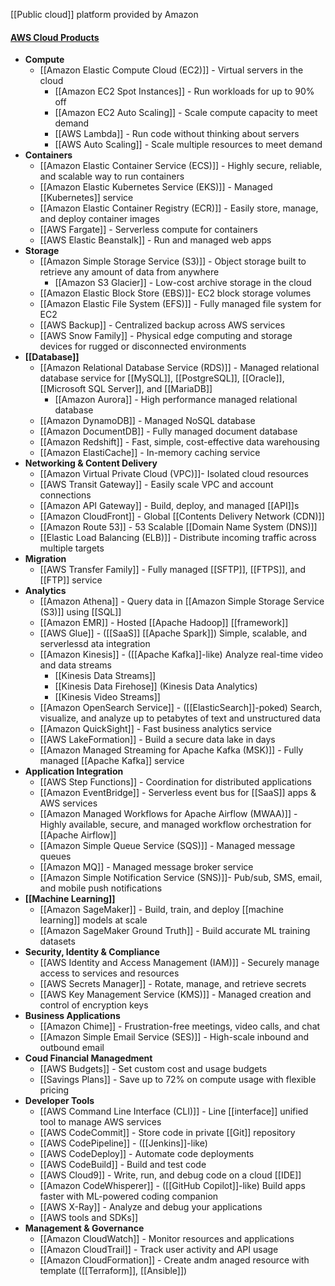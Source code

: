 [[Public cloud]] platform provided by Amazon

#### [AWS Cloud Products](https://aws.amazon.com/products/)
- **Compute**
	- [[Amazon Elastic Compute Cloud (EC2)]] - Virtual servers in the cloud
		- [[Amazon EC2 Spot Instances]] - Run workloads for up to 90% off
		- [[Amazon EC2 Auto Scaling]] - Scale compute capacity to meet demand
		- [[AWS Lambda]] - Run code without thinking about servers
		- [[AWS Auto Scaling]] - Scale multiple resources to meet demand
- **Containers**
	- [[Amazon Elastic Container Service (ECS)]] - Highly secure, reliable, and scalable way to run containers
	- [[Amazon Elastic Kubernetes Service (EKS)]] - Managed [[Kubernetes]] service
	- [[Amazon Elastic Container Registry (ECR)]] - Easily store, manage, and deploy container images
	- [[AWS Fargate]] - Serverless compute for containers
	- [[AWS Elastic Beanstalk]] - Run and managed web apps
- **Storage**
	- [[Amazon Simple Storage Service (S3)]] - Object storage built to retrieve any amount of data from anywhere
		- [[Amazon S3 Glacier]] - Low-cost archive storage in the cloud
	- [[Amazon Elastic Block Store (EBS)]]-  EC2 block storage volumes
	- [[Amazon Elastic File System (EFS)]] - Fully managed file system for EC2
	- [[AWS Backup]] - Centralized backup across AWS services
	- [[AWS Snow Family]] - Physical edge computing and storage devices for rugged or disconnected environments
- **[[Database]]**
	- [[Amazon Relational Database Service (RDS)]] - Managed relational database service for [[MySQL]], [[PostgreSQL]], [[Oracle]], [[Microsoft SQL Server]], and [[MariaDB]]
		- [[Amazon Aurora]] - High performance managed relational database
	- [[Amazon DynamoDB]] - Managed NoSQL database
	- [[Amazon DocumentDB]] - Fully managed document database
	- [[Amazon Redshift]] - Fast, simple, cost-effective data warehousing
	- [[Amazon ElastiCache]] - In-memory caching service
- **Networking & Content Delivery**
	- [[Amazon Virtual Private Cloud (VPC)]]- Isolated cloud resources
	- [[AWS Transit Gateway]] - Easily scale VPC and account connections
	- [[Amazon API Gateway]] - Build, deploy, and managed [[API]]s
	- [[Amazon CloudFront]] - Global [[Contents Delivery Network (CDN)]]
	- [[Amazon Route 53]] - 53 Scalable [[Domain Name System (DNS)]]
	- [[Elastic Load Balancing (ELB)]] - Distribute incoming traffic across multiple targets
- **Migration**
	- [[AWS Transfer Family]] - Fully managed [[SFTP]], [[FTPS]], and [[FTP]] service
- **Analytics**
	- [[Amazon Athena]] - Query data in [[Amazon Simple Storage Service (S3)]] using [[SQL]]
	- [[Amazon EMR]] - Hosted [[Apache Hadoop]] [[framework]]
	- [[AWS Glue]] - ([[SaaS]] [[Apache Spark]]) Simple, scalable, and serverlessd ata integration
	- [[Amazon Kinesis]] - ([[Apache Kafka]]-like) Analyze real-time video and data streams
		- [[Kinesis Data Streams]]
		- [[Kinesis Data Firehose]] (Kinesis Data Analytics)
		- [[Kinesis Video Streams]]
	- [[Amazon OpenSearch Service]] - ([[ElasticSearch]]-poked) Search, visualize, and analyze up to petabytes of text and unstructured data
	- [[Amazon QuickSight]] - Fast business analytics service
	- [[AWS LakeFormation]] - Build a secure data lake in days
	- [[Amazon Managed Streaming for Apache Kafka (MSK)]] - Fully managed [[Apache Kafka]] service
- **Application Integration**
	- [[AWS Step Functions]] - Coordination for distributed applications
	- [[Amazon EventBridge]] - Serverless event bus for [[SaaS]] apps & AWS services
	- [[Amazon Managed Workflows for Apache Airflow (MWAA)]] - Highly available, secure, and managed workflow orchestration for [[Apache Airflow]]
	- [[Amazon Simple Queue Service (SQS)]] - Managed message queues
	- [[Amazon MQ]] - Managed message broker service
	- [[Amazon Simple Notification Service (SNS)]]- Pub/sub, SMS, email, and mobile push notifications
- **[[Machine Learning]]**
	- [[Amazon SageMaker]] - Build, train, and deploy [[machine learning]] models at scale
	- [[Amazon SageMaker Ground Truth]] - Build accurate ML training datasets
- **Security, Identity & Compliance**
	- [[AWS Identity and Access Management (IAM)]] - Securely manage access to services and resources
	- [[AWS Secrets Manager]] - Rotate, manage, and retrieve secrets
	- [[AWS Key Management Service (KMS)]] - Managed creation and control of encryption keys
- **Business Applications**
	- [[Amazon Chime]] - Frustration-free meetings, video calls, and chat
	- [[Amazon Simple Email Service (SES)]] - High-scale inbound and outbound email
- **Coud Financial Managedment**
	- [[AWS Budgets]] -  Set custom cost and usage budgets
	- [[Savings Plans]] - Save up to 72% on compute usage with flexible pricing
- **Developer Tools**
	- [[AWS Command Line Interface (CLI)]] - Line [[interface]] unified tool to manage AWS services
	- [[AWS CodeCommit]] - Store code in private [[Git]] repository
	- [[AWS CodePipeline]] - ([[Jenkins]]-like) 
	- [[AWS CodeDeploy]] - Automate code deployments
	- [[AWS CodeBuild]] - Build and test code
	- [[AWS Cloud9]] - Write, run, and debug code on a cloud [[IDE]]
	- [[Amazon CodeWhisperer]] - ([[GitHub Copilot]]-like) Build apps faster with ML-powered coding companion
	- [[AWS X-Ray]] - Analyze and debug your applications
	- [[AWS tools and SDKs]]
- **Management & Governance**
	- [[Amazon CloudWatch]] - Monitor resources and applications
	- [[Amazon CloudTrail]] - Track user activity and API usage
	- [[Amazon CloudFormation]] - Create andm anaged resource with template ([[Terraform]], [[Ansible]])